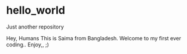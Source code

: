 # hello_world
Just another repository

Hey, Humans
This is Saima from Bangladesh. Welcome to my first ever coding.. Enjoy,, ;)
